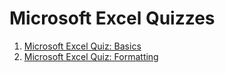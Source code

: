 # Microsoft Excel Quizzes

1. [Microsoft Excel Quiz: Basics](excel-basics-quiz.md)
2. [Microsoft Excel Quiz: Formatting](excel-formatting-quiz.md)